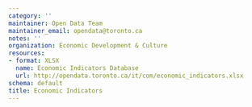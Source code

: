 ```yaml
---
category: ''
maintainer: Open Data Team
maintainer_email: opendata@toronto.ca
notes: ''
organization: Economic Development & Culture
resources:
- format: XLSX
  name: Economic Indicators Database
  url: http://opendata.toronto.ca/it/com/economic_indicators.xlsx
schema: default
title: Economic Indicators
---
```

